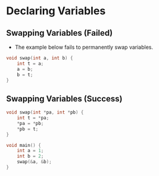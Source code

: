 # Declaring Variables

## Swapping Variables (Failed)

- The example below fails to permanently swap variables.

```c
void swap(int a, int b) {
    int t = a;
    a = b;
    b = t;
}
```

## Swapping Variables (Success)

```c
void swap(int *pa, int *pb) {
    int t = *pa;
    *pa = *pb;
    *pb = t;
}

void main() {
    int a = 1;
    int b = 2;
    swap(&a, &b);
}
```

